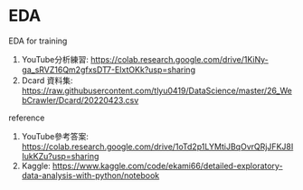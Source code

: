 # EDA
EDA for training
1. YouTube分析練習: https://colab.research.google.com/drive/1KiNy-ga_sRVZ16Qm2gfxsDT7-EIxtOKk?usp=sharing
2. Dcard 資料集: https://raw.githubusercontent.com/tlyu0419/DataScience/master/26_WebCrawler/Dcard/20220423.csv

reference
1. YouTube參考答案: https://colab.research.google.com/drive/1oTd2p1LYMtiJBqOvrQRjJFKJ8IIukKZu?usp=sharing
2. Kaggle: https://www.kaggle.com/code/ekami66/detailed-exploratory-data-analysis-with-python/notebook
